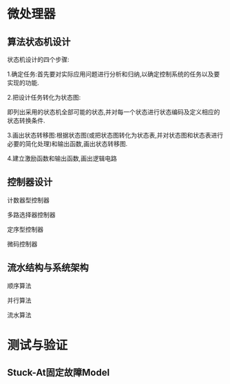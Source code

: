 # 微处理器

## 算法状态机设计

状态机设计的四个步骤:

1.确定任务:首先要对实际应用问题进行分析和归纳,以确定控制系统的任务以及要实现的功能.

2.把设计任务转化为状态图:

​	即列出采用的状态机全部可能的状态,并对每一个状态进行状态编码及定义相应的状态转换条件.

3.画出状态转移图:根据状态图(或把状态图转化为状态表,并对状态图和状态表进行必要的简化处理)和输出函数,画出状态转移图.

4.建立激励函数和输出函数,画出逻辑电路

## 控制器设计

计数器型控制器

多路选择器控制器

定序型控制器

微码控制器

## 流水结构与系统架构

顺序算法

并行算法

流水算法

# 测试与验证

## Stuck-At固定故障Model



